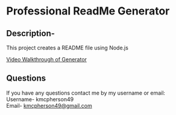 # Professional ReadMe Generator 

  ## Description-
  This project creates a README file using Node.js

 [Video Walkthrough of Generator](https://drive.google.com/file/d/1xpT6qaHrHBL2vW8ZAYgt6thkFZSZU1nT/view)

  ## Questions   
  If you have any questions contact me by my username or email:   
  Username-
  kmcpherson49   
  Email-
  kmcpherson49@gmail.com


